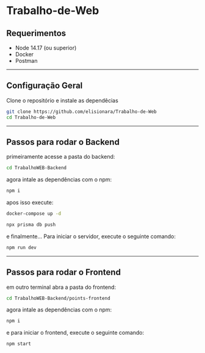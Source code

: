 # Trabalho-de-Web

## Requerimentos

* Node 14.17 (ou superior)
* Docker
* Postman

---

## Configuração Geral

Clone o repositório e instale as dependêcias

```bash
git clone https://github.com/elisionara/Trabalho-de-Web
cd Trabalho-de-Web
```

---

## Passos para rodar o Backend

primeiramente acesse a pasta do backend:

```bash
cd TrabalhoWEB-Backend
```

agora intale as dependências com o npm:

```bash
npm i
```

apos isso execute:

```bash
docker-compose up -d
```
```bash
npx prisma db push
```

e finalmente... Para iniciar o servidor, execute o seguinte comando:

```bash
npm run dev
```

---

## Passos para rodar o Frontend

em outro terminal abra a pasta do frontend:

```bash
cd TrabalhoWEB-Backend/points-frontend
```

agora intale as dependências com o npm:

```bash
npm i
```

e para iniciar o frontend, execute o seguinte comando:

```bash
npm start
```
